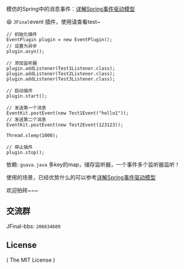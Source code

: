 模仿的Spring中的消息事件：[详解Spring事件驱动模型](http://jinnianshilongnian.iteye.com/blog/1902886)

:laughing: `JFinal`event 插件，使用请查看test~

```
// 初始化插件
EventPlugin plugin = new EventPlugin();
// 设置为异步
plugin.asyn();

// 添加监听器
plugin.addListener(Test1Listener.class);
plugin.addListener(Test2Listener.class);
plugin.addListener(Test3Listener.class);

// 启动插件
plugin.start();

// 发送第一个消息
EventKit.postEvent(new Test1Event("hello1"));
// 发送第二个消息
EventKit.postEvent(new Test2Event(123123));

Thread.sleep(1000);

// 停止插件
plugin.stop();
```

依赖: `guava.java` 多key的map，储存监听器，一个事件多个监听器监听！

使用的场景，已经优势什么的可以参考[详解Spring事件驱动模型](http://jinnianshilongnian.iteye.com/blog/1902886)

欢迎拍砖~~~

## 交流群

JFinal-bbs: `206034609`

## License

( The MIT License )
